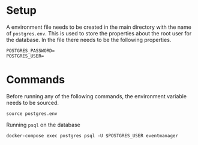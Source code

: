 
# Setup
A environment file needs to be created in the main directory with the name of `postgres.env`. This is used to store the properties about the root user for the database. In the file there needs to be the following properties.

    POSTGRES_PASSWORD=
    POSTGRES_USER=


# Commands
Before running any of the following commands, the environment variable needs to be sourced.

    source postgres.env

Running `psql` on the database

    docker-compose exec postgres psql -U $POSTGRES_USER eventmanager